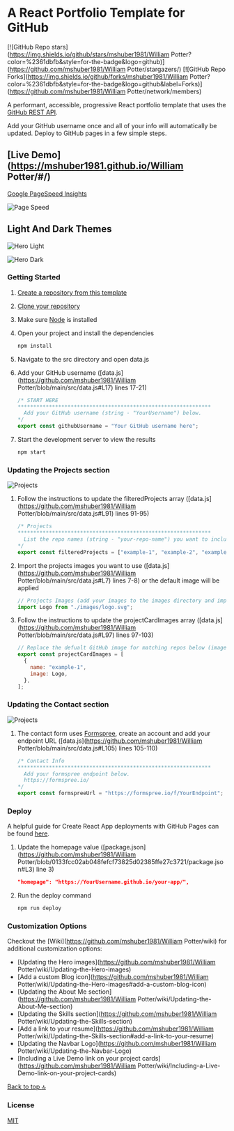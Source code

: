 # A React Portfolio Template for GitHub

[![GitHub Repo stars](https://img.shields.io/github/stars/mshuber1981/William Potter?color=%2361dbfb&style=for-the-badge&logo=github)](https://github.com/mshuber1981/William Potter/stargazers/) [![GitHub Repo Forks](https://img.shields.io/github/forks/mshuber1981/William Potter?color=%2361dbfb&style=for-the-badge&logo=github&label=Forks)](https://github.com/mshuber1981/William Potter/network/members)

A performant, accessible, progressive React portfolio template that uses the [GitHub REST API](https://docs.github.com/en/free-pro-team@latest/rest).

Add your GitHub username once and all of your info will automatically be updated. Deploy to GitHub pages in a few simple steps.

## [Live Demo](https://mshuber1981.github.io/William Potter/#/)

[Google PageSpeed Insights](https://developers.google.com/speed/pagespeed/insights/)

![Page Speed](/README_images/speed.png)

## Light And Dark Themes

![Hero Light](/README_images/hero.png)

![Hero Dark](/README_images/heroDark.png)

### Getting Started

1. [Create a repository from this template](https://docs.github.com/en/repositories/creating-and-managing-repositories/creating-a-repository-from-a-template)
2. [Clone your repository](https://developers.google.com/speed/pagespeed/insights/)
3. Make sure [Node](https://nodejs.org/en/) is installed
4. Open your project and install the dependencies

   ```bash
   npm install
   ```

5. Navigate to the src directory and open data.js
6. Add your GitHub username ([data.js](https://github.com/mshuber1981/William Potter/blob/main/src/data.js#L17) lines 17-21)

   ```javascript
   /* START HERE
   ************************************************************** 
     Add your GitHub username (string - "YourUsername") below.
   */
   export const githubUsername = "Your GitHub username here";
   ```

7. Start the development server to view the results

   ```bash
   npm start
   ```

### Updating the Projects section

![Projects](/README_images/projects.png)

1. Follow the instructions to update the filteredProjects array ([data.js](https://github.com/mshuber1981/William Potter/blob/main/src/data.js#L91) lines 91-95)

   ```javascript
   /* Projects
   ************************************************************** 
     List the repo names (string - "your-repo-name") you want to include (they will be sorted alphabetically). If empty, only the first 3 will be included.
   */
   export const filteredProjects = ["example-1", "example-2", "example-3"];
   ```

2. Import the projects images you want to use ([data.js](https://github.com/mshuber1981/William Potter/blob/main/src/data.js#L7) lines 7-8) or the default image will be applied

   ```javascript
   // Projects Images (add your images to the images directory and import below)
   import Logo from "./images/logo.svg";
   ```

3. Follow the instructions to update the projectCardImages array ([data.js](https://github.com/mshuber1981/William Potter/blob/main/src/data.js#L97) lines 97-103)

   ```javascript
   // Replace the defualt GitHub image for matching repos below (images imported above - lines 7-8)
   export const projectCardImages = [
     {
       name: "example-1",
       image: Logo,
     },
   ];
   ```

### Updating the Contact section

![Projects](/README_images/contact.png)

1. The contact form uses [Formspree](https://formspree.io/), create an account and add your endpoint URL ([data.js](https://github.com/mshuber1981/William Potter/blob/main/src/data.js#L105) lines 105-110)

   ```javascript
   /* Contact Info
   ************************************************************** 
     Add your formspree endpoint below.
     https://formspree.io/
   */
   export const formspreeUrl = "https://formspree.io/f/YourEndpoint";
   ```

### Deploy

A helpful guide for Create React App deployments with GitHub Pages can be found [here](https://create-react-app.dev/docs/deployment#github-pages).

1. Update the homepage value ([package.json](https://github.com/mshuber1981/William Potter/blob/0133fcc02ab048fefcf73825d02385ffe27c3721/package.json#L3) line 3)

   ```json
   "homepage": "https://YourUsername.github.io/your-app/",
   ```

2. Run the deploy command

   ```bash
   npm run deploy
   ```

### Customization Options

Checkout the [Wiki](https://github.com/mshuber1981/William Potter/wiki) for additional customization options:

- [Updating the Hero images](https://github.com/mshuber1981/William Potter/wiki/Updating-the-Hero-images)
- [Add a custom Blog icon](https://github.com/mshuber1981/William Potter/wiki/Updating-the-Hero-images#add-a-custom-blog-icon)
- [Updating the About Me section](https://github.com/mshuber1981/William Potter/wiki/Updating-the-About-Me-section)
- [Updating the Skills section](https://github.com/mshuber1981/William Potter/wiki/Updating-the-Skills-section)
- [Add a link to your resume](https://github.com/mshuber1981/William Potter/wiki/Updating-the-Skills-section#add-a-link-to-your-resume)
- [Updating the Navbar Logo](https://github.com/mshuber1981/William Potter/wiki/Updating-the-Navbar-Logo)
- [Including a Live Demo link on your project cards](https://github.com/mshuber1981/William Potter/wiki/Including-a-Live-Demo-link-on-your-project-cards)

[Back to top :top:](#a-react-portfolio-template-for-github)

### License

[MIT](https://choosealicense.com/licenses/mit/)
